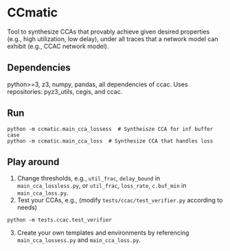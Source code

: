 # CCmatic
Tool to synthesize CCAs that provably achieve given desired properties (e.g., high utilization, low delay), under all traces that a network model can exhibit (e.g., CCAC network model).

## Dependencies
python>=3, z3, numpy, pandas, all dependencies of ccac.
Uses repositories: pyz3_utils, cegis, and ccac.

## Run
```
python -m ccmatic.main_cca_lossess  # Syntheisze CCA for inf buffer case
python -m ccmatic.main_cca_loss  # Synthesize CCA that handles loss
```

## Play around
1. Change thresholds, e.g., `util_frac`, `delay_bound` in `main_cca_lossless.py`, or `util_frac`, `loss_rate`, `c.buf_min` in `main_cca_loss.py`.
2. Test your CCAs, e.g., (modify `tests/ccac/test_verifier.py` according to needs)
```
python -m tests.ccac.test_verifier
```
3. Create your own templates and environments by referencing `main_cca_lossess.py` and `main_cca_loss.py`.
